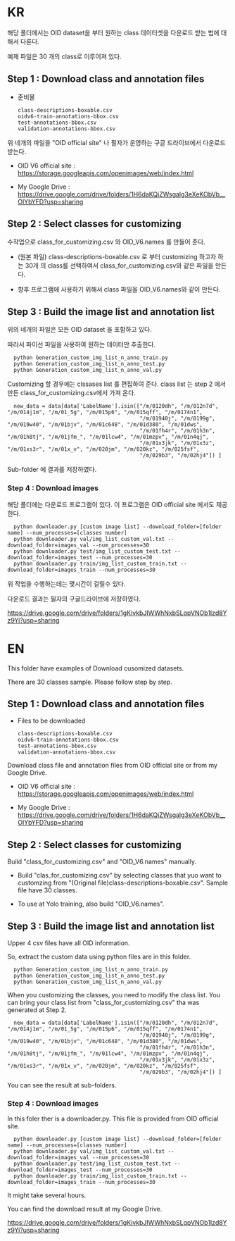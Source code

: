 # KR

해당 폴더에서는 OID dataset을 부터 원하는 class 데이터셋을 다운로드 받는 법에 대해서 다룬다.

예제 파일은 30 개의 class로 이루어져 있다.

## Step 1 : Download class and annotation files

* 준비물

      class-descriptions-boxable.csv
      oidv6-train-annotations-bbox.csv
      test-annotations-bbox.csv
      validation-annotations-bbox.csv

위 네개의 파일을 "OID official site" 나 필자가 운영하는 구글 드라이브에서 다운로드 받는다.

* OID V6 official site :
https://storage.googleapis.com/openimages/web/index.html

* My Google Drive :
https://drive.google.com/drive/folders/1H6daKQjZWsgalg3eXeKObVb__OlYbYFD?usp=sharing

## Step 2 : Select classes for customizing

수작업으로 class_for_customizing.csv 와 OID_V6.names 를 만들어 준다.

* (원본 파일) class-descriptions-boxable.csv 로 부터 customizing 하고자 하는 30개 의 class를 선택하여서 class_for_customizing.csv와 같은 파일을 만든다.

* 향후 프로그램에 사용하기 위해서 class 파일을 OID_V6.names와 같이 만든다.

## Step 3 : Build the image list and annotation list

위의 네개의 파일은 모든 OID dataset 을 포함하고 있다.

따라서 파이선 파일을 사용하여 원하는 데이터만 추출한다. 

      python Generation_custom_img_list_n_anno_train.py
      python Generation_custom_img_list_n_anno_test.py
      python Generation_custom_img_list_n_anno_val.py

Customizing 할 경우에는 clssases list 를 편집하여 준다. class list 는 step 2 에서 만든 class_for_customizing.csv에서 가져 온다.

      new_data = data[data['LabelName'].isin(["/m/0120dh", "/m/012n7d", "/m/014j1m", "/m/01_5g", "/m/015p6", "/m/015qff", "/m/0174n1", 
                                              "/m/01940j", "/m/0199g", "/m/019w40", "/m/01bjv", "/m/01c648", "/m/01d380", "/m/01dws", 
                                              "/m/01fh4r", "/m/01h3n", "/m/01h8tj", "/m/01jfm_", "/m/01lcw4", "/m/01mzpv", "/m/01n4qj", 
                                              "/m/01x3jk", "/m/01x3z", "/m/01xs3r", "/m/01x_v", "/m/020jm", "/m/020kz", "/m/025fsf", 
                                              "/m/029b3", "/m/02hj4"]) ]

Sub-folder 에 결과를 저장하였다. 

### Step 4 : Download images

해당 폴더에는 다운로드 프로그램이 있다. 이 프로그램은 OID official site 에서도 제공한다.

      python downloader.py [custom image list] --download_folder=[folder name] --num_processes=[classes number]
      python downloader.py val/img_list_custom_val.txt --download_folder=images_val --num_processes=30
      python downloader.py test/img_list_custom_test.txt --download_folder=images_test --num_processes=30
      python downloader.py train/img_list_custom_train.txt --download_folder=images_train --num_processes=30

위 작업을 수행하는데는 몇시간이 걸릴수 있다.

다운로드 결과는 필자의 구글드라이브에 저장하였다. 

https://drive.google.com/drive/folders/1gKivkbJIWWhNxbSLqpVNOb1Izd8Yz9Yi?usp=sharing


# EN

This folder have examples of Download cusomized datasets.

There are 30 classes sample. Please follow step by step.

## Step 1 : Download class and annotation files

* Files to be downloaded

      class-descriptions-boxable.csv
      oidv6-train-annotations-bbox.csv
      test-annotations-bbox.csv
      validation-annotations-bbox.csv

Download class file and annotation files from OID official site or from my Google Drive.

* OID V6 official site :
https://storage.googleapis.com/openimages/web/index.html

* My Google Drive :
https://drive.google.com/drive/folders/1H6daKQjZWsgalg3eXeKObVb__OlYbYFD?usp=sharing

## Step 2 : Select classes for customizing

Build "class_for_customizing.csv" and "OID_V6.names" manually. 

* Build "clas_for_customizing.csv" by selecting classes that yuo want to customzing from "(Original file)class-descriptions-boxable.csv". Sample file have 30 classes. 

* To use at Yolo training, also build "OID_V6.names".

## Step 3 : Build the image list and annotation list

Upper 4 csv files have all OID information.

So, extract the custom data using python files are in this folder. 

      python Generation_custom_img_list_n_anno_train.py
      python Generation_custom_img_list_n_anno_test.py
      python Generation_custom_img_list_n_anno_val.py

When you customizing the classes, you need to modify the class list. You can bring your class list from "class_for_customizing.csv" tha was generated at Step 2. 

      new_data = data[data['LabelName'].isin(["/m/0120dh", "/m/012n7d", "/m/014j1m", "/m/01_5g", "/m/015p6", "/m/015qff", "/m/0174n1", 
                                              "/m/01940j", "/m/0199g", "/m/019w40", "/m/01bjv", "/m/01c648", "/m/01d380", "/m/01dws", 
                                              "/m/01fh4r", "/m/01h3n", "/m/01h8tj", "/m/01jfm_", "/m/01lcw4", "/m/01mzpv", "/m/01n4qj", 
                                              "/m/01x3jk", "/m/01x3z", "/m/01xs3r", "/m/01x_v", "/m/020jm", "/m/020kz", "/m/025fsf", 
                                              "/m/029b3", "/m/02hj4"]) ]

You can see the result at sub-folders.

### Step 4 : Download images

In this foler ther is a downloader.py. This file is provided from OID official site.

      python downloader.py [custom image list] --download_folder=[folder name] --num_processes=[classes number]
      python downloader.py val/img_list_custom_val.txt --download_folder=images_val --num_processes=30
      python downloader.py test/img_list_custom_test.txt --download_folder=images_test --num_processes=30
      python downloader.py train/img_list_custom_train.txt --download_folder=images_train --num_processes=30

It might take several hours.

You can find the download result at my Google Drive.

https://drive.google.com/drive/folders/1gKivkbJIWWhNxbSLqpVNOb1Izd8Yz9Yi?usp=sharing


